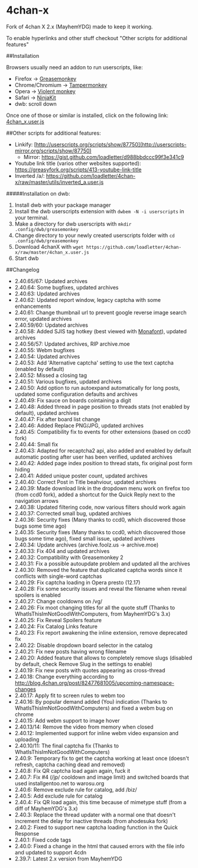 4chan-x
=======

Fork of 4chan X 2.x (MayhemYDG) made to keep it working.

To enable hyperlinks and other stuff checkout "Other scripts for additional features"

##Installation

Browsers usually need an addon to run userscripts, like:

- Firefox -> [Greasemonkey](https://addons.mozilla.org/en/firefox/addon/greasemonkey/)
- Chrome/Chromium -> [Tampermonkey](https://chrome.google.com/webstore/detail/tampermonkey/dhdgffkkebhmkfjojejmpbldmpobfkfo)
- Opera -> [Violent monkey](https://addons.opera.com/en/extensions/details/violent-monkey/)
- Safari -> [NinjaKit](https://github.com/os0x/NinjaKit)
- dwb: scroll down

Once one of those or similar is installed, click on the following link: [4chan_x.user.js](https://github.com/loadletter/4chan-x/raw/master/4chan_x.user.js)

##Other scripts for additional features:
- Linkify: [http://userscripts.org/scripts/show/87750](http://userscripts-mirror.org/scripts/show/87750)
    - Mirror: https://gist.github.com/loadletter/d988bbdccc99f3e341c9
- Youtube link title (varios other websites supported): https://greasyfork.org/scripts/413-youtube-link-title
- Inverted /a/: https://github.com/loadletter/4chan-x/raw/master/utils/inverted_a.user.js

#####Installation on dwb:
1. Install dwb with your package manager
2. Install the dwb userscripts extension with `dwbem -N -i userscripts` in your terminal.
3. Make a directory for dwb userscripts with `mkdir .config/dwb/greasemonkey`
4. Change directory to your newly created userscripts folder with `cd .config/dwb/greasemonkey`
5. Download 4chanX with `wget https://github.com/loadletter/4chan-x/raw/master/4chan_x.user.js`
6. Start dwb

##Changelog
- 2.40.65/67: Updated archives
- 2.40.64: Some bugfixes, updated archives
- 2.40.63: Updated archives
- 2.40.62: Updated report window, legacy captcha with some enhancements
- 2.40.61: Change thumbnail url to prevent google reverse image search error, updated archives
- 2.40.59/60: Updated archives
- 2.40.58: Added SJIS tag hotkey (best viewed with [Monafont](http://monafont.sourceforge.net/index-e.html)), updated archives
- 2.40.56/57: Updated archives, RIP archive.moe
- 2.40.55: Webm bugfixes
- 2.40.54: Updated archives
- 2.40.53: Add 'Alternative captcha' setting to use the text captcha (enabled by default)
- 2.40.52: Missed a closing tag
- 2.40.51: Various bugfixes, updated archives
- 2.40.50: Add option to run autoexpand automatically for long posts, updated some configuration defaults and archives
- 2.40.49: Fix sauce on boards cointaining a digit
- 2.40.48: Added thread in page position to threads stats (not enabled by default), updated archives
- 2.40.47: Fix after board list change
- 2.40.46: Added Replace PNG/JPG, updated archives
- 2.40.45: Compatibility fix to events for other extensions (based on ccd0 fork)
- 2.40.44: Small fix
- 2.40.43: Adapted for recaptcha2 api, also added and enabled by default automatic posting after user has been verified, updated archives
- 2.40.42: Added page index position to thread stats, fix original post form hiding
- 2.40.41: Added unique poster count, updated archives
- 2.40.40: Correct Post in Title beahviour, updated archives
- 2.40.39: Made download link in the dropdown menu work on firefox too (from ccd0 fork), added a shortcut for the Quick Reply next to the navigation arrows
- 2.40.38: Updated filtering code, now various filters should work again
- 2.40.37: Corrected small bug, updated archives
- 2.40.36: Security fixes (Many thanks to ccd0, which discovered those bugs some time ago)
- 2.40.35: Security fixes (Many thanks to ccd0, which discovered those bugs some time ago), fixed small issue, updated archives
- 2.40.34: Update archives (archive.foolz.us -> archive.moe)
- 2.40.33: Fix 404 and updated archives
- 2.40.32: Compatibility with Greasemonkey 2
- 2.40.31: Fix a possible autoupdate problem and updated all the archives
- 2.40.30: Removed the feature that duplicated captcha words since it conflicts with single-word captchas
- 2.40.29: Fix captcha loading in Opera presto (12.17)
- 2.40.28: Fix some security issues and reveal the filename when reveal spoilers is enabled
- 2.40.27: Change cooldowns on /vg/
- 2.40.26: Fix moot changing titles for all the quote stuff (Thanks to WhatIsThisImNotGoodWithComputers, from MayhemYDG's 3.x)
- 2.40.25: Fix Reveal Spoilers feature
- 2.40.24: Fix Catalog Links feature
- 2.40.23: Fix report awakening the inline extension, remove deprecated fix
- 2.40.22: Disable dropdown board selector in the catalog
- 2.40.21: Fix new posts having wrong filename
- 2.40.20: Added feature that allows to completely remove slugs (disabled by default, check Remove Slug in the settings to enable)
- 2.40.19: Fix new posts with quotes appearing as cross-thread
- 2.40.18: Change everything according to http://blog.4chan.org/post/82477681005/upcoming-namespace-changes
- 2.40.17: Apply fit to screen rules to webm too
- 2.40.16: By popular demand added (You) indication (Thanks to WhatIsThisImNotGoodWithComputers) and fixed a webm bug on chrome
- 2.40.15: Add webm support to image hover
- 2.40.13/14: Remove the video from memory when closed
- 2.40.12: Implemented support for inline webm video expansion and uploading
- 2.40.10/11: The final captcha fix (Thanks to WhatIsThisImNotGoodWithComputers)
- 2.40.9: Temporary fix to get the captcha working at least once (doesn't refresh, captcha caching dead and removed)
- 2.40.8: Fix QR captcha load again again, fuck it
- 2.40.7: Fix #4 (/jp/ cooldown and image limit) and switched boards that used installgentoo.net to warosu.org
- 2.40.6: Remove exclude rule for catalog, add /biz/
- 2.40.5: Add exclude rule for catalog
- 2.40.4: Fix QR load again, this time because of mimetype stuff (from a diff of MayhemYDG's 3.x)
- 2.40.3: Replace the thread updater with a normal one that doesn't increment the delay for inactive threads (from ahodesuka fork)
- 2.40.2: Fixed to support new captcha loading function in the Quick Response
- 2.40.1: Fixed code tags
- 2.40.0: Fixed a change in the html that caused errors with the file info and updated to support 4cdn
- 2.39.7: Latest 2.x version from MayhemYDG
